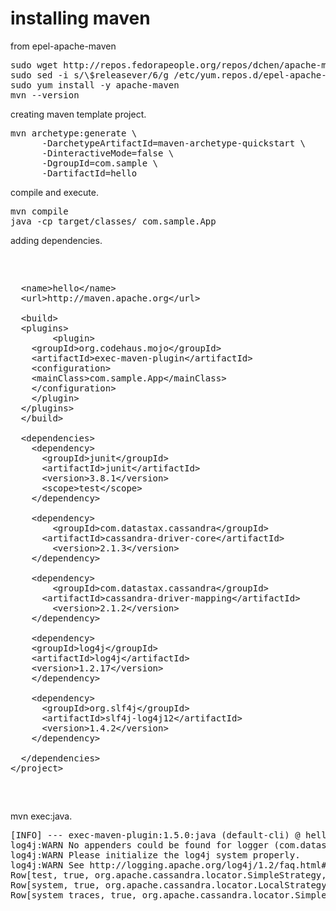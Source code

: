 # installing maven

from epel-apache-maven

<pre>
sudo wget http://repos.fedorapeople.org/repos/dchen/apache-maven/epel-apache-maven.repo -O /etc/yum.repos.d/epel-apache-maven.repo
sudo sed -i s/\$releasever/6/g /etc/yum.repos.d/epel-apache-maven.repo
sudo yum install -y apache-maven
mvn --version
</pre>

creating maven template project.

<pre>
mvn archetype:generate \
      -DarchetypeArtifactId=maven-archetype-quickstart \
      -DinteractiveMode=false \
      -DgroupId=com.sample \
      -DartifactId=hello
</pre>

compile and execute.

<pre>
mvn compile
java -cp target/classes/ com.sample.App
</pre>

adding dependencies.

<pre>
<xmp>

  <name>hello</name>
  <url>http://maven.apache.org</url>

  <build>
  <plugins>
        <plugin>
	<groupId>org.codehaus.mojo</groupId>
	<artifactId>exec-maven-plugin</artifactId>
	<configuration>
	<mainClass>com.sample.App</mainClass>
	</configuration>
	</plugin>
  </plugins>
  </build>

  <dependencies>
    <dependency>
      <groupId>junit</groupId>
      <artifactId>junit</artifactId>
      <version>3.8.1</version>
      <scope>test</scope>
    </dependency>

    <dependency>
        <groupId>com.datastax.cassandra</groupId>
	  <artifactId>cassandra-driver-core</artifactId>
	    <version>2.1.3</version>
    </dependency>

    <dependency>
        <groupId>com.datastax.cassandra</groupId>
	  <artifactId>cassandra-driver-mapping</artifactId>
	    <version>2.1.2</version>
    </dependency>

    <dependency>
    <groupId>log4j</groupId>
    <artifactId>log4j</artifactId>
    <version>1.2.17</version>
    </dependency>

    <dependency>
      <groupId>org.slf4j</groupId>
      <artifactId>slf4j-log4j12</artifactId>
      <version>1.4.2</version>
    </dependency>

  </dependencies>
</project>

</xmp>
</pre>

mvn exec:java.

<pre>
[INFO] --- exec-maven-plugin:1.5.0:java (default-cli) @ hello ---
log4j:WARN No appenders could be found for logger (com.datastax.driver.core.SystemProperties).
log4j:WARN Please initialize the log4j system properly.
log4j:WARN See http://logging.apache.org/log4j/1.2/faq.html#noconfig for more info.
Row[test, true, org.apache.cassandra.locator.SimpleStrategy, {"replication_factor":"2"}]
Row[system, true, org.apache.cassandra.locator.LocalStrategy, {}]
Row[system_traces, true, org.apache.cassandra.locator.SimpleStrategy, {"replication_factor":"2"}]
</pre>